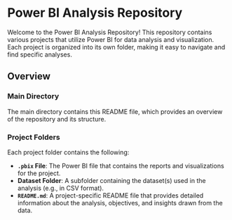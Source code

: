 # Power BI Analysis Repository

Welcome to the Power BI Analysis Repository! This repository contains various projects that utilize Power BI for data analysis and visualization. Each project is organized into its own folder, making it easy to navigate and find specific analyses.

## Overview

### Main Directory

The main directory contains this README file, which provides an overview of the repository and its structure.

### Project Folders

Each project folder contains the following:

- **`.pbix` File**: The Power BI file that contains the reports and visualizations for the project.
- **Dataset Folder**: A subfolder containing the dataset(s) used in the analysis (e.g., in CSV format).
- **`README.md`**: A project-specific README file that provides detailed information about the analysis, objectives, and insights drawn from the data.



